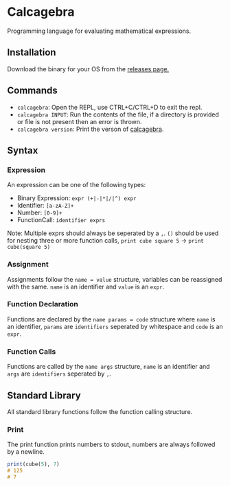 # Calcagebra

Programming language for evaluating mathematical expressions.

## Installation

Download the binary for your OS from the [releases page.](https://github.com/megatank58/calcagebra/releases/latest)

## Commands

* `calcagebra`: Open the REPL, use CTRL+C/CTRL+D to exit the repl.
* `calcagebra INPUT`: Run the contents of the file, if a directory is provided or file is not present then an error is thrown.
* `calcagebra version`: Print the verson of [calcagebra](https://github.com/megatank58/calcabegra).

## Syntax

### Expression

An expression can be one of the following types:

* Binary Expression: `expr (+|-|*|/|^) expr`
* Identifier: `[a-zA-Z]+`
* Number: `[0-9]+`
* FunctionCall: `identifier exprs`

Note: Multiple exprs should always be seperated by a `,`. `()` should be used for nesting three or more function calls, `print cube square 5` -> `print cube(square 5)`

### Assignment

Assignments follow the `name = value` structure, variables can be reassigned with the same. `name` is an identifier and `value` is an `expr`.

### Function Declaration

Functions are declared by the `name params = code` structure where `name` is an identifier, `params` are `identifiers` seperated by whitespace and `code` is an `expr`.

### Function Calls

Functions are called by the `name args` structure, `name` is an identifier and `args` are `identifiers` seperated by `,`.

## Standard Library

All standard library functions follow the function calling structure.

### Print

The print function prints numbers to stdout, numbers are always followed by a newline.
```hs
print(cube(5), 7) 
# 125
# 7
```
